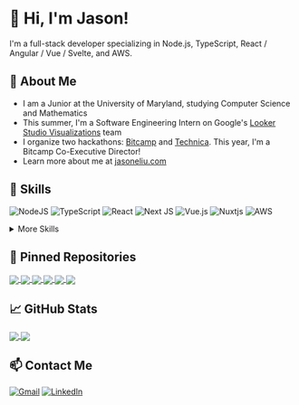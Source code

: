 # 👋 Hi, I'm Jason!
I'm a full-stack developer specializing in Node.js, TypeScript, React / Angular / Vue / Svelte, and AWS.

## 💬 About Me
- I am a Junior at the University of Maryland, studying Computer Science and Mathematics
- This summer, I'm a Software Engineering Intern on Google's [Looker Studio Visualizations](https://lookerstudio.google.com/visualization) team
- I organize two hackathons: [Bitcamp](https://bit.camp/) and [Technica](https://www.gotechnica.org/). This year, I'm a Bitcamp Co-Executive Director!
- Learn more about me at [jasoneliu.com](https://www.jasoneliu.com)

## 🌱 Skills

![NodeJS](https://img.shields.io/badge/node.js-6DA55F?style=for-the-badge&logo=node.js&logoColor=white)
![TypeScript](https://img.shields.io/badge/typescript-%23007ACC.svg?style=for-the-badge&logo=typescript&logoColor=white)
![React](https://img.shields.io/badge/react-%2320232a.svg?style=for-the-badge&logo=react&logoColor=%2361DAFB)
![Next JS](https://img.shields.io/badge/Next-black?style=for-the-badge&logo=next.js&logoColor=white)
![Vue.js](https://img.shields.io/badge/vuejs-%2335495e.svg?style=for-the-badge&logo=vuedotjs&logoColor=%234FC08D)
![Nuxtjs](https://img.shields.io/badge/Nuxt-002E3B?style=for-the-badge&logo=nuxtdotjs&logoColor=#00DC82)
![AWS](https://img.shields.io/badge/AWS-%23FF9900.svg?style=for-the-badge&logo=amazon-aws&logoColor=white)

<details>
  <summary>More Skills</summary>

  ![React Native](https://img.shields.io/badge/react_native-%2320232a.svg?style=for-the-badge&logo=react&logoColor=%2361DAFB)
  ![Expo](https://img.shields.io/badge/expo-1C1E24?style=for-the-badge&logo=expo&logoColor=#D04A37)
  ![Angular](https://img.shields.io/badge/angular-%23DD0031.svg?style=for-the-badge&logo=angular&logoColor=white)
  ![Svelte](https://img.shields.io/badge/svelte-%23f1413d.svg?style=for-the-badge&logo=svelte&logoColor=white)

  ![Redux](https://img.shields.io/badge/redux-%23593d88.svg?style=for-the-badge&logo=redux&logoColor=white)
  ![Prisma](https://img.shields.io/badge/Prisma-3982CE?style=for-the-badge&logo=Prisma&logoColor=white)
  ![AmazonDynamoDB](https://img.shields.io/badge/Amazon%20DynamoDB-4053D6?style=for-the-badge&logo=Amazon%20DynamoDB&logoColor=white)
  ![Postgres](https://img.shields.io/badge/postgres-%23316192.svg?style=for-the-badge&logo=postgresql&logoColor=white)

  ![Jest](https://img.shields.io/badge/-jest-%23C21325?style=for-the-badge&logo=jest&logoColor=white)
  ![Testing-Library](https://img.shields.io/badge/-TestingLibrary-%23E33332?style=for-the-badge&logo=testing-library&logoColor=white)
  ![Postman](https://img.shields.io/badge/Postman-FF6C37?style=for-the-badge&logo=postman&logoColor=white)
  
  ![Figma](https://img.shields.io/badge/figma-%23F24E1E.svg?style=for-the-badge&logo=figma&logoColor=white)
  ![Storybook](https://img.shields.io/badge/-Storybook-FF4785?style=for-the-badge&logo=storybook&logoColor=white)
</details>

## 📌 Pinned Repositories
<a href="https://github.com/jasoneliu/portfolio">
  <img align="center" src="https://github-readme-stats.vercel.app/api/pin/?username=jasoneliu&repo=portfolio&title_color=89b4fa&text_color=cdd6f4&icon_color=b4befe&border_color=45475a&bg_color=1e1e2e" />
</a>
<a href="https://github.com/jasoneliu/typing">
  <img align="center" src="https://github-readme-stats.vercel.app/api/pin/?username=jasoneliu&repo=typing&title_color=89b4fa&text_color=cdd6f4&icon_color=b4befe&border_color=45475a&bg_color=1e1e2e" />
</a>
<a href="https://github.com/jasoneliu/wapo-maps">
  <img align="center" src="https://github-readme-stats.vercel.app/api/pin/?username=jasoneliu&repo=wapo-maps&title_color=89b4fa&text_color=cdd6f4&icon_color=b4befe&border_color=45475a&bg_color=1e1e2e" />
</a>
<a href="https://github.com/bitcamp/bitcamp-sleeper-site-2023">
  <img align="center" src="https://github-readme-stats.vercel.app/api/pin/?username=bitcamp&repo=bitcamp-sleeper-site-2023&title_color=89b4fa&text_color=cdd6f4&icon_color=b4befe&border_color=45475a&bg_color=1e1e2e" />
</a>
<a href="https://github.com/jasoneliu/umbrella">
  <img align="center" src="https://github-readme-stats.vercel.app/api/pin/?username=jasoneliu&repo=umbrella&title_color=89b4fa&text_color=cdd6f4&icon_color=b4befe&border_color=45475a&bg_color=1e1e2e" />
</a>
<a href="https://github.com/jasoneliu/pessoalab">
  <img align="center" src="https://github-readme-stats.vercel.app/api/pin/?username=jasoneliu&repo=pessoalab&title_color=89b4fa&text_color=cdd6f4&icon_color=b4befe&border_color=45475a&bg_color=1e1e2e" />
</a>

## 📈 GitHub Stats
<a href="https://github.com/anuraghazra/github-readme-stats">
  <img align="center" src="https://github-readme-stats.vercel.app/api?username=jasoneliu&hide_rank=true&show_icons=true&include_all_commits=true&count_private=true&custom_title=GitHub%20Stats&title_color=89b4fa&text_color=cdd6f4&icon_color=b4befe&border_color=45475a&bg_color=1e1e2e" />
</a>
<a href="https://github.com/anuraghazra/github-readme-stats">
  <img align="center" src="https://github-readme-stats.vercel.app/api/top-langs/?username=jasoneliu&hide=jupyter%20notebook&layout=compact&langs_count=10&title_color=89b4fa&text_color=cdd6f4&icon_color=b4befe&border_color=45475a&bg_color=1e1e2e" />
</a>

## 📫 Contact Me
[![Gmail](https://img.shields.io/badge/Gmail-D14836?style=for-the-badge&logo=gmail&logoColor=white)](mailto:jasoneliu03@gmail.com)
[![LinkedIn](https://img.shields.io/badge/linkedin-%230077B5.svg?style=for-the-badge&logo=linkedin&logoColor=white)](https://www.linkedin.com/in/jasoneliu/)

